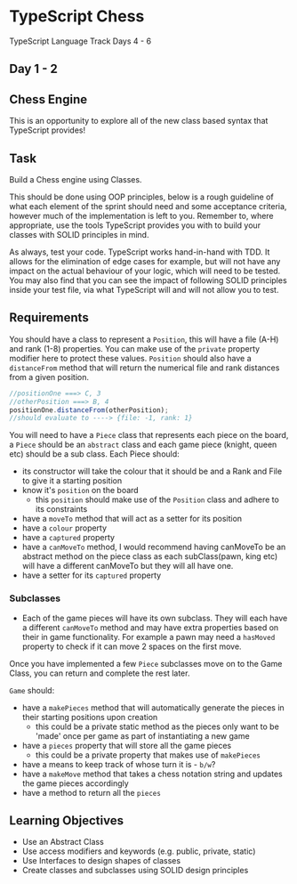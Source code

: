 # TypeScript Chess

TypeScript Language Track Days 4 - 6

## Day 1 - 2

## Chess Engine

This is an opportunity to explore all of the new class based syntax that TypeScript provides!

## Task

Build a Chess engine using Classes.

This should be done using OOP principles, below is a rough guideline of what each element of the sprint should need and some acceptance criteria, however much of the implementation is left to you. Remember to, where appropriate, use the tools TypeScript provides you with to build your classes with SOLID principles in mind.

As always, test your code. TypeScript works hand-in-hand with TDD. It allows for the elimination of edge cases for example, but will not have any impact on the actual behaviour of your logic, which will need to be tested. You may also find that you can see the impact of following SOLID principles inside your test file, via what TypeScript will and will not allow you to test.

## Requirements

You should have a class to represent a `Position`, this will have a file (A-H) and rank (1-8) properties. You can make use of the `private` property modifier here to protect these values. `Position` should also have a `distanceFrom` method that will return the numerical file and rank distances from a given position.

```js
//positionOne ===> C, 3
//otherPosition ===> B, 4
positionOne.distanceFrom(otherPosition);
//should evaluate to ----> {file: -1, rank: 1}
```

You will need to have a `Piece` class that represents each piece on the board, a `Piece` should be an `abstract` class and each game piece (knight, queen etc) should be a sub class.
Each Piece should:

- its constructor will take the colour that it should be and a Rank and File to give it a starting position
- know it's `position` on the board
  - this `position` should make use of the `Position` class and adhere to its constraints
- have a `moveTo` method that will act as a setter for its position
- have a `colour` property
- have a `captured` property
- have a `canMoveTo` method, I would recommend having canMoveTo be an abstract method on the piece class as each subClass(pawn, king etc) will have a different canMoveTo but they will all have one.
- have a setter for its `captured` property

### Subclasses

- Each of the game pieces will have its own subclass. They will each have a different `canMoveTo` method and may have extra properties based on their in game functionality. For example a pawn may need a `hasMoved` property to check if it can move 2 spaces on the first move.

Once you have implemented a few `Piece` subclasses move on to the Game Class, you can return and complete the rest later.

`Game` should:

- have a `makePieces` method that will automatically generate the pieces in their starting positions upon creation
  - this could be a private static method as the pieces only want to be 'made' once per game as part of instantiating a new game
- have a `pieces` property that will store all the game pieces
  - this could be a private property that makes use of `makePieces`
- have a means to keep track of whose turn it is - `b/w`?
- have a `makeMove` method that takes a chess notation string and updates the game pieces accordingly
- have a method to return all the `pieces`

## Learning Objectives

- Use an Abstract Class
- Use access modifiers and keywords (e.g. public, private, static)
- Use Interfaces to design shapes of classes
- Create classes and subclasses using SOLID design principles
